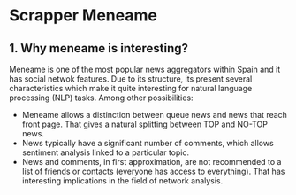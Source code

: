 # Scrapper Meneame

## 1. Why meneame is interesting?

Meneame is one of the most popular news aggregators within Spain and it has social netwok features. Due to its structure, its present several characteristics which make it quite interesting for natural language processing (NLP) tasks. Among other possibilities:
  * Meneame allows a distinction between queue news and news that reach front page. That gives a natural splitting between TOP and NO-TOP news.
  * News typically have a significant number of comments, which allows sentiment analysis linked to a particular topic.
  *	News and comments, in first approximation, are not recommended to a list of friends or contacts (everyone has access to everything). That has interesting implications in the field of network analysis.
